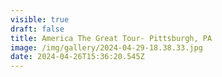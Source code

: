 ```yaml
---
visible: true
draft: false
title: America The Great Tour- Pittsburgh, PA
image: /img/gallery/2024-04-29-18.38.33.jpg
date: 2024-04-26T15:36:20.545Z
---
```

